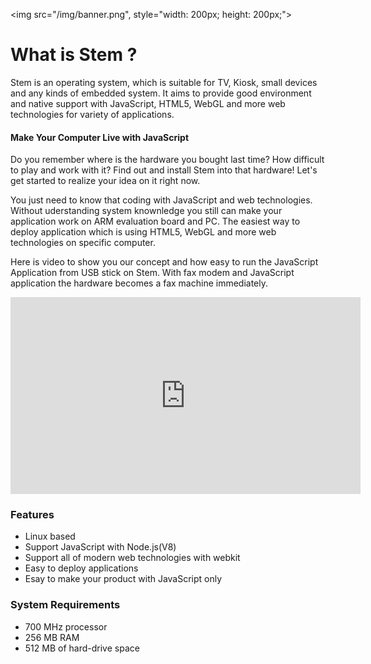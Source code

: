 
<img src="/img/banner.png", style="width: 200px; height: 200px;">

# What is Stem ?

Stem is an operating system, which is suitable for TV, Kiosk, small devices and any kinds of embedded system. It aims to provide good environment and native support with JavaScript, HTML5, WebGL and more web technologies for variety of applications.

#### Make Your Computer Live with JavaScript 

Do you remember where is the hardware you bought last time? How difficult to play and work with it? Find out and install Stem into that hardware! Let's get started to realize your idea on it right now.

You just need to know that coding with JavaScript and web technologies. Without uderstanding system knownledge you still can make your application work on ARM evaluation board and PC. The easiest way to deploy application which is using HTML5, WebGL and more web technologies on specific computer.

Here is video to show you our concept and how easy to run the JavaScript Application from USB stick on Stem. With fax modem and JavaScript application the hardware becomes a fax machine immediately.
<div style="text-align: center;">
	<iframe width="560" height="315" src="http://www.youtube.com/embed/Au5aXnJBRGE" frameborder="0" allowfullscreen></iframe>
</div>

### Features

* Linux based
* Support JavaScript with Node.js(V8)
* Support all of modern web technologies with webkit
* Easy to deploy applications
* Esay to make your product with JavaScript only

### System Requirements

* 700 MHz processor
* 256 MB RAM
* 512 MB of hard-drive space
